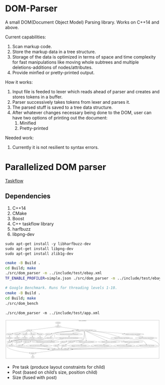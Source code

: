 # DOM-Parser
 A small DOM(Document Object Model) Parsing library. Works on C++14 and above.
  
Current capabilities:
 1) Scan markup code.
 2) Store the markup data in a tree structure.
 3) Storage of the data is optimized in terms of space and time complexity for fast manipulations like moving whole subtrees and multiple deletions-additions of nodes/attributes. 
 4) Provide minfied or pretty-printed output.
 
 How it works:
 1) Input file is feeded to lexer which reads ahead of parser and creates and stores tokens in a buffer.
 2) Parser successively takes tokens from lexer and parses it.
 3) The parsed stuff is saved to a tree data structure.
 4) After whatever changes necessary being done to the DOM, user can have two options of printing out the document:  
     1) Minified
     2) Pretty-printed

Needed work:
  1) Currently it is not resilient to syntax errors.

# Parallelized DOM parser

[Taskflow](https://github.com/taskflow/taskflow)

## Dependencies
  1) C++14
  2) CMake
  3) Boost
  4) C++ taskflow library 
  5) harfbuzz 
  6) libpng-dev


```
sudo apt-get install -y libharfbuzz-dev
sudo apt-get install libpng-dev
sudo apt-get install zlib1g-dev
```


```bash
cmake -B Build .
cd Build; make
./src/dom_parser -m ../include/test/ebay.xml
TF_ENABLE_PROFILER=simple.json ./src/dom_parser -m ../include/test/ebay.xml
```

```bash
# Google Benchmark. Runs for threading levels 1-10.
cmake -B Build .
cd Build; make
./src/dom_bench

```

```
./src/dom_parser -m ../include/test/app.xml
```

![alt text](./example/layout.svg)
- Pre task (produce layout constraints for child)
- Post (based on child’s size, position child)
- Size (fused with post)

